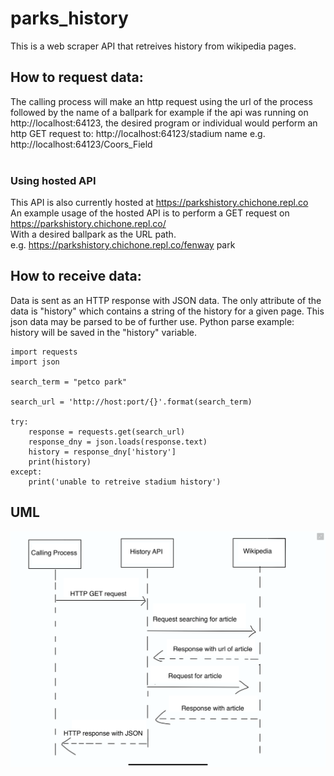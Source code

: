 # parks_history
This is a web scraper API that retreives history from wikipedia pages. 

## How to request data:
The calling process will make an http request using the url of the process followed by the name of a ballpark
for example if the api was running on http://localhost:64123, the desired program or individual would perform an http GET request to:
http://localhost:64123/stadium name
e.g. http://localhost:64123/Coors_Field
<br><br>
### Using hosted API
This API is also currently hosted at https://parkshistory.chichone.repl.co<br>
An example usage of the hosted API is to perform a GET request on https://parkshistory.chichone.repl.co/<br>
With a desired ballpark as the URL path.<br>
e.g. https://parkshistory.chichone.repl.co/fenway park

## How to receive data:
Data is sent as an HTTP response with JSON data. The only attribute of the data is "history" which contains a string of the history for a given page. This json data may be parsed to be of further use.
Python parse example:<br>
history will be saved in the "history" variable.
```
import requests
import json

search_term = "petco park"

search_url = 'http://host:port/{}'.format(search_term)

try:
    response = requests.get(search_url)
    response_dny = json.loads(response.text)
    history = response_dny['history']
    print(history)
except:
    print('unable to retreive stadium history')
```
## UML
![UML](/images/uml.png)
